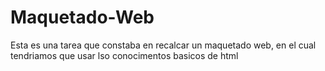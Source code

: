 # Maquetado-Web
Esta es una tarea que constaba en recalcar un maquetado web, en el cual tendriamos que usar lso conocimentos basicos de html 
